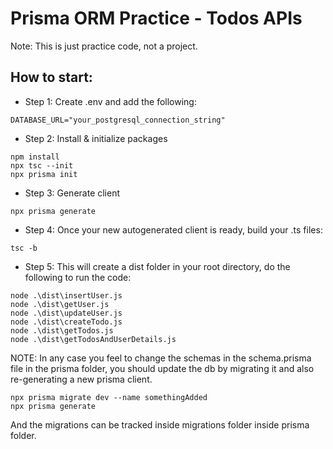 # Prisma ORM Practice - Todos APIs

Note: This is just practice code, not a project.

## How to start:

- Step 1: Create .env and add the following:

```
DATABASE_URL="your_postgresql_connection_string"
```

- Step 2: Install & initialize packages

```
npm install
npx tsc --init
npx prisma init
```

- Step 3: Generate client

```
npx prisma generate
```

- Step 4: Once your new autogenerated client is ready, build your .ts files:

```
tsc -b
```

- Step 5: This will create a dist folder in your root directory, do the following to run the code:

```
node .\dist\insertUser.js
node .\dist\getUser.js
node .\dist\updateUser.js
node .\dist\createTodo.js
node .\dist\getTodos.js
node .\dist\getTodosAndUserDetails.js
```

NOTE: In any case you feel to change the schemas in the schema.prisma file in the prisma folder, you should update the db by migrating it and also re-generating a new prisma client.

```
npx prisma migrate dev --name somethingAdded
npx prisma generate
```

And the migrations can be tracked inside migrations folder inside prisma folder.
